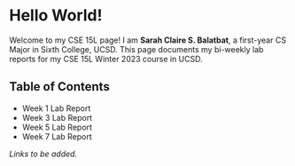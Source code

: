 # Hello World!
Welcome to my CSE 15L page! I am **Sarah Claire S. Balatbat**, a first-year CS Major in Sixth College, UCSD.
This page documents my bi-weekly lab reports for my CSE 15L Winter 2023 course in UCSD.

## Table of Contents
* Week 1 Lab Report
* Week 3 Lab Report
* Week 5 Lab Report
* Week 7 Lab Report


*Links to be added.*
